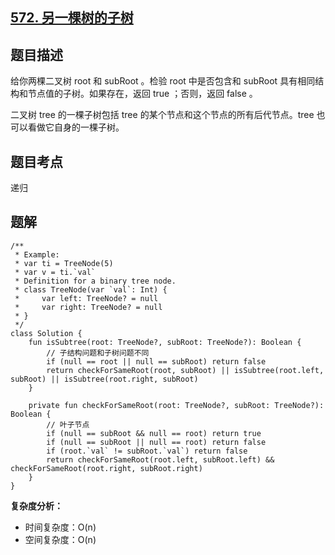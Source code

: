 ## [572. 另一棵树的子树](https://leetcode.cn/problems/subtree-of-another-tree/description/)

## 题目描述

给你两棵二叉树 root 和 subRoot 。检验 root 中是否包含和 subRoot 具有相同结构和节点值的子树。如果存在，返回 true ；否则，返回 false 。

二叉树 tree 的一棵子树包括 tree 的某个节点和这个节点的所有后代节点。tree 也可以看做它自身的一棵子树。

## 题目考点

递归

## 题解
 
```
/**
 * Example:
 * var ti = TreeNode(5)
 * var v = ti.`val`
 * Definition for a binary tree node.
 * class TreeNode(var `val`: Int) {
 *     var left: TreeNode? = null
 *     var right: TreeNode? = null
 * }
 */
class Solution {
    fun isSubtree(root: TreeNode?, subRoot: TreeNode?): Boolean {
        // 子结构问题和子树问题不同
        if (null == root || null == subRoot) return false
        return checkForSameRoot(root, subRoot) || isSubtree(root.left, subRoot) || isSubtree(root.right, subRoot)
    }

    private fun checkForSameRoot(root: TreeNode?, subRoot: TreeNode?): Boolean {
        // 叶子节点
        if (null == subRoot && null == root) return true
        if (null == subRoot || null == root) return false
        if (root.`val` != subRoot.`val`) return false
        return checkForSameRoot(root.left, subRoot.left) && checkForSameRoot(root.right, subRoot.right)
    }
}
```

**复杂度分析：**

- 时间复杂度：O(n)
- 空间复杂度：O(n) 
